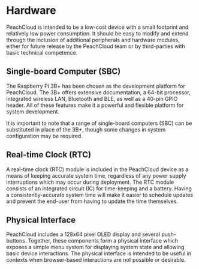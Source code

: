 # Hardware

PeachCloud is intended to be a low-cost device with a small footprint and relatively low power consumption. It should be easy to modify and extend through the inclusion of additional peripherals and hardware modules, either for future release by the PeachCloud team or by third-parties with basic technical competence. 

## Single-board Computer (SBC)

The Raspberry Pi 3B+ has been chosen as the development platform for PeachCloud. The 3B+ offers extensive documentation, a 64-bit processor, integrated wireless LAN, Bluetooth and BLE, as well as a 40-pin GPIO header. All of these features make it a powerful and flexible platform for system development.

It is important to note that a range of single-board computers (SBC) can be substituted in place of the 3B+, though some changes in system configuration may be required.

## Real-time Clock (RTC)

A real-time clock (RTC) module is included in the PeachCloud device as a means of keeping accurate system time, regardless of any power supply interruptions which may occur during deployment. The RTC module consists of an integrated circuit (IC) for time-keeping and a battery. Having a consistently-accurate system time will make it easier to schedule updates and prevent the end-user from having to update the time themselves.

## Physical Interface

PeachCloud includes a 128x64 pixel OLED display and several push-buttons. Together, these components form a physical interface which exposes a simple menu system for displaying system state and allowing basic device interactions. The physical interface is intended to be useful in contexts when browser-based interactions are not possible or desirable.
